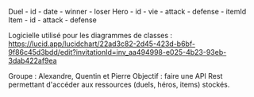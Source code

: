 Duel
	- id
	- date
	- winner
	- loser
Hero
	- id
	- vie
	- attack
	- defense
	- itemId
Item
	- id
	- attack
	- defense

Logicielle utilisé pour les diagrammes de classes : https://lucid.app/lucidchart/22ad3c82-2d45-423d-b6bf-9f86c45d3bdd/edit?invitationId=inv_aa494998-e025-4b23-93eb-3dab422af9ea

Groupe : Alexandre, Quentin et Pierre
Objectif : faire une API Rest permettant d'accéder aux ressources (duels, héros, items) stockés.